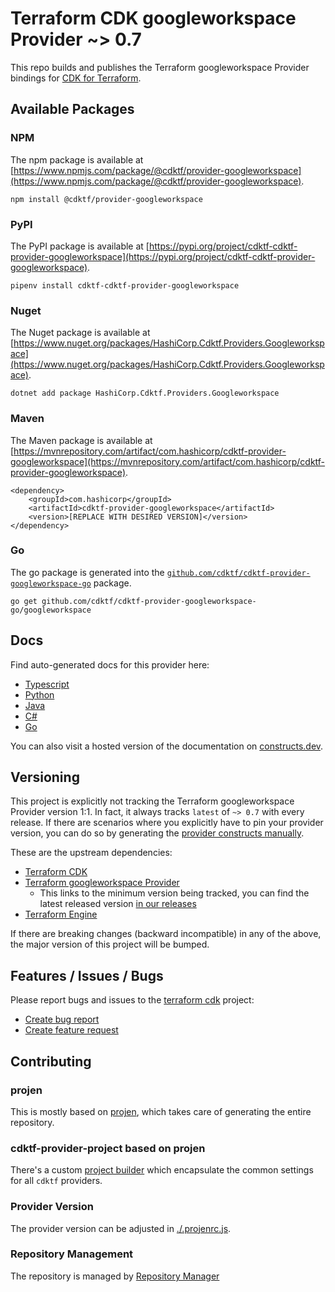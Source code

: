 
# Terraform CDK googleworkspace Provider ~> 0.7

This repo builds and publishes the Terraform googleworkspace Provider bindings for [CDK for Terraform](https://cdk.tf).

## Available Packages

### NPM

The npm package is available at [https://www.npmjs.com/package/@cdktf/provider-googleworkspace](https://www.npmjs.com/package/@cdktf/provider-googleworkspace).

`npm install @cdktf/provider-googleworkspace`

### PyPI

The PyPI package is available at [https://pypi.org/project/cdktf-cdktf-provider-googleworkspace](https://pypi.org/project/cdktf-cdktf-provider-googleworkspace).

`pipenv install cdktf-cdktf-provider-googleworkspace`

### Nuget

The Nuget package is available at [https://www.nuget.org/packages/HashiCorp.Cdktf.Providers.Googleworkspace](https://www.nuget.org/packages/HashiCorp.Cdktf.Providers.Googleworkspace).

`dotnet add package HashiCorp.Cdktf.Providers.Googleworkspace`

### Maven

The Maven package is available at [https://mvnrepository.com/artifact/com.hashicorp/cdktf-provider-googleworkspace](https://mvnrepository.com/artifact/com.hashicorp/cdktf-provider-googleworkspace).

```
<dependency>
    <groupId>com.hashicorp</groupId>
    <artifactId>cdktf-provider-googleworkspace</artifactId>
    <version>[REPLACE WITH DESIRED VERSION]</version>
</dependency>
```


### Go

The go package is generated into the [`github.com/cdktf/cdktf-provider-googleworkspace-go`](https://github.com/cdktf/cdktf-provider-googleworkspace-go) package.

`go get github.com/cdktf/cdktf-provider-googleworkspace-go/googleworkspace`

## Docs

Find auto-generated docs for this provider here: 

- [Typescript](./docs/API.typescript.md)
- [Python](./docs/API.python.md)
- [Java](./docs/API.java.md)
- [C#](./docs/API.csharp.md)
- [Go](./docs/API.go.md)

You can also visit a hosted version of the documentation on [constructs.dev](https://constructs.dev/packages/@cdktf/provider-googleworkspace).

## Versioning

This project is explicitly not tracking the Terraform googleworkspace Provider version 1:1. In fact, it always tracks `latest` of `~> 0.7` with every release. If there are scenarios where you explicitly have to pin your provider version, you can do so by generating the [provider constructs manually](https://cdk.tf/imports).

These are the upstream dependencies:

- [Terraform CDK](https://cdk.tf)
- [Terraform googleworkspace Provider](https://registry.terraform.io/providers/hashicorp/googleworkspace/0.7.0)
    - This links to the minimum version being tracked, you can find the latest released version [in our releases](https://github.com/cdktf/cdktf-provider-googleworkspace/releases)
- [Terraform Engine](https://terraform.io)

If there are breaking changes (backward incompatible) in any of the above, the major version of this project will be bumped.

## Features / Issues / Bugs

Please report bugs and issues to the [terraform cdk](https://cdk.tf) project:

- [Create bug report](https://cdk.tf/bug)
- [Create feature request](https://cdk.tf/feature)

## Contributing

### projen

This is mostly based on [projen](https://github.com/eladb/projen), which takes care of generating the entire repository.

### cdktf-provider-project based on projen

There's a custom [project builder](https://github.com/hashicorp/cdktf-provider-project) which encapsulate the common settings for all `cdktf` providers.

### Provider Version

The provider version can be adjusted in [./.projenrc.js](./.projenrc.js).

### Repository Management

The repository is managed by [Repository Manager](https://github.com/hashicorp/cdktf-repository-manager/)

